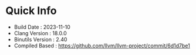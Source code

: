 # Quick Info
* Build Date : 2023-11-10
* Clang Version : 18.0.0
* Binutils Version : 2.40
* Compiled Based : https://github.com/llvm/llvm-project/commit/6d1d7be1
